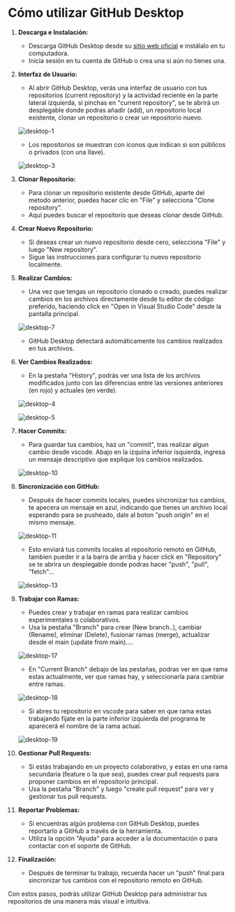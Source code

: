 # Cómo utilizar GitHub Desktop

1. **Descarga e Instalación:**
   - Descarga GitHub Desktop desde su [sitio web oficial](https://desktop.github.com/) e instálalo en tu computadora.
   - Inicia sesión en tu cuenta de GitHub o crea una si aún no tienes una.

2. **Interfaz de Usuario:**
   - Al abrir GitHub Desktop, verás una interfaz de usuario con tus repositorios (current repository) y la actividad reciente en la parte lateral izquierda, si pinchas en "current repository", se te abrirá un desplegable donde podras añadir (add), un repositorio local existente, clonar un repositorio o crear un repositorio nuevo.

    ![desktop-1]()

   - Los repositorios se muestran con iconos que indican si son públicos o privados (con una llave).

    ![desktop-3]()

3. **Clonar Repositorio:**
   - Para clonar un repositorio existente desde GitHub, aparte del metodo anterior, puedes hacer clic en "File" y selecciona "Clone repository".
   - Aquí puedes buscar el repositorio que deseas clonar desde GitHub.

4. **Crear Nuevo Repositorio:**
   - Si deseas crear un nuevo repositorio desde cero, selecciona "File" y luego "New repository".
   - Sigue las instrucciones para configurar tu nuevo repositorio localmente.

5. **Realizar Cambios:**
   - Una vez que tengas un repositorio clonado o creado, puedes realizar cambios en los archivos directamente desde tu editor de código preferido, haciendo click en "Open in Visual Studio Code" desde la pantalla principal.

    ![desktop-7]()

   - GitHub Desktop detectará automáticamente los cambios realizados en tus archivos.

6. **Ver Cambios Realizados:**
   - En la pestaña "History", podrás ver una lista de los archivos modificados junto con las diferencias entre las versiones anteriores (en rojo) y actuales (en verde).

   ![desktop-4]()

   ![desktop-5]()

7. **Hacer Commits:**
   - Para guardar tus cambios, haz un "commit", tras realizar algun cambio desde vscode. Abajo en la izquina inferior isquierda, ingresa un mensaje descriptivo que explique los cambios realizados.

    ![desktop-10]()

8. **Sincronización con GitHub:**
   - Después de hacer commits locales, puedes sincronizar tus cambios, te apecera un mensaje en azul, indicando que tienes un archivo local esperando para se pusheado, dale al boton "push origin" en el mismo mensaje.

    ![desktop-11]()

   - Esto enviará tus commits locales al repositorio remoto en GitHub, tambien pueder ir a la barra de arriba y hacer click en "Repository" se te abrira un desplegable donde podras hacer "push", "pull", "fetch"...

    ![desktop-13]()

9. **Trabajar con Ramas:**
   - Puedes crear y trabajar en ramas para realizar cambios experimentales o colaborativos.
   - Usa la pestaña "Branch" para crear (New branch..), cambiar (Rename), eliminar (Delete), fusionar ramas (merge), actualizar desde el main (update from main)....

    ![desktop-17]()

    - En "Current Branch" debajo de las pestañas, podras ver en que rama estas actualmente, ver que ramas hay, y seleccionarla para cambiar entre ramas.

    ![desktop-18]()

    - Si abres tu repositorio en vscode para saber en que rama estas trabajando fijate en la parte inferior izquierda del programa te aparecerá el nombre de la rama actual.

    ![desktop-19]()

10. **Gestionar Pull Requests:**
    - Si estás trabajando en un proyecto colaborativo, y estas en una rama secundaria (feature o la que sea), puedes crear pull requests para proponer cambios en el repositorio principal.
    - Usa la pestaña "Branch" y luego "create pull request" para ver y gestionar tus pull requests.

11. **Reportar Problemas:**
    - Si encuentras algún problema con GitHub Desktop, puedes reportarlo a GitHub a través de la herramienta.
    - Utiliza la opción "Ayuda" para acceder a la documentación o para contactar con el soporte de GitHub.

12. **Finalización:**
    - Después de terminar tu trabajo, recuerda hacer un "push" final para sincronizar tus cambios con el repositorio remoto en GitHub.

Con estos pasos, podrás utilizar GitHub Desktop para administrar tus repositorios de una manera más visual e intuitiva.
